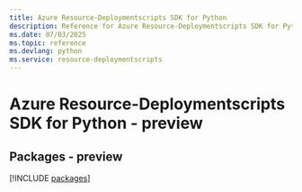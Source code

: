 ```yaml
---
title: Azure Resource-Deploymentscripts SDK for Python
description: Reference for Azure Resource-Deploymentscripts SDK for Python
ms.date: 07/03/2025
ms.topic: reference
ms.devlang: python
ms.service: resource-deploymentscripts
---
```

# Azure Resource-Deploymentscripts SDK for Python - preview
## Packages - preview
[!INCLUDE [packages](resource-deploymentscripts-index.md)]